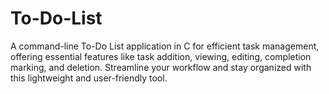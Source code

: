 # To-Do-List
A command-line To-Do List application in C for efficient task management, offering essential features like task addition, viewing, editing, completion marking, and deletion. Streamline your workflow and stay organized with this lightweight and user-friendly tool.
